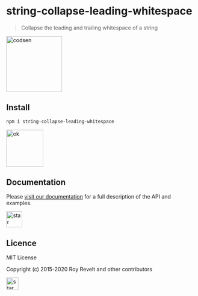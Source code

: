 # string-collapse-leading-whitespace

> Collapse the leading and trailing whitespace of a string

<img src="https://codsen.com/images/png-codsen-1.png" width="148" alt="codsen" align="center">

## Install

```bash
npm i string-collapse-leading-whitespace
```

<img src="https://codsen.com/images/png-codsen-ok.png" width="98" alt="ok" align="center">

## Documentation

Please [visit our documentation](https://codsen.com/os/string-collapse-leading-whitespace/) for a full description of the API and examples.

<img src="https://codsen.com/images/png-codsen-star.png" width="42" alt="star" align="center">

## Licence

MIT License

Copyright (c) 2015-2020 Roy Revelt and other contributors

<img src="https://codsen.com/images/png-codsen-star-small.png" width="32" alt="star" align="center">

